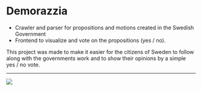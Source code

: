 # Demorazzia

* Crawler and parser for propositions and motions created in the Swedish Government
* Frontend to visualize and vote on the propositions (yes / no).

This project was made to make it easier for the citizens of Sweden to follow along with the governments work and to show their opinions by a simple yes / no vote.

----

![](https://user-images.githubusercontent.com/2003998/30939673-86729a10-a3de-11e7-9db2-c0f50f67f1ea.png)
